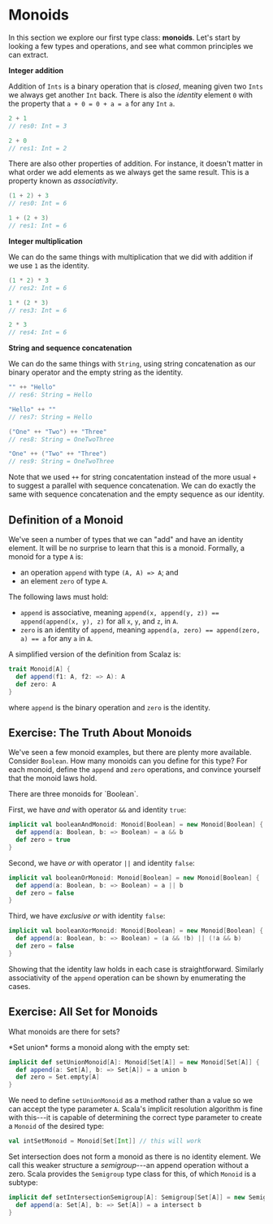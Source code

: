 # Monoids

In this section we explore our first type class: **monoids**. Let's start by looking a few types and operations, and see what common principles we can extract.

**Integer addition**

Addition of `Ints` is a binary operation that is *closed*, meaning given two `Ints` we always get another `Int` back. There is also the *identity* element `0` with the property that `a + 0 = 0 + a = a` for any `Int` `a`.

~~~ scala
2 + 1
// res0: Int = 3

2 + 0
// res1: Int = 2
~~~

There are also other properties of addition. For instance, it doesn't matter in what order we add elements as we always get the same result. This is a property known as *associativity*.

~~~ scala
(1 + 2) + 3
// res0: Int = 6

1 + (2 + 3)
// res1: Int = 6
~~~

**Integer multiplication**

We can do the same things with multiplication that we did with addition if we use `1` as the identity.

~~~ scala
(1 * 2) * 3
// res2: Int = 6

1 * (2 * 3)
// res3: Int = 6

2 * 3
// res4: Int = 6
~~~

**String and sequence concatenation**

We can do the same things with `String`, using string concatenation as our binary operator and the empty string as the identity.

~~~ scala
"" ++ "Hello"
// res6: String = Hello

"Hello" ++ ""
// res7: String = Hello

("One" ++ "Two") ++ "Three"
// res8: String = OneTwoThree

"One" ++ ("Two" ++ "Three")
// res9: String = OneTwoThree
~~~

Note that we used `++` for string concatentation instead of the more usual `+` to suggest a parallel with sequence concatenation. We can do exactly the same with sequence concatenation and the empty sequence as our identity.

## Definition of a Monoid

We've seen a number of types that we can "add" and have an identity element. It will be no surprise to learn that this is a monoid. Formally, a monoid for a type `A` is:

- an operation `append` with type `(A, A) => A`; and
- an element `zero` of type `A`.

The following laws must hold:

- `append` is associative, meaning `append(x, append(y, z)) == append(append(x, y), z)` for all `x`, `y`, and `z`, in `A`.
- `zero` is an identity of `append`, meaning `append(a, zero) == append(zero, a) == a` for any `a` in `A`.

A simplified version of the definition from Scalaz is:

~~~ scala
trait Monoid[A] {
  def append(f1: A, f2: => A): A
  def zero: A
}
~~~

where `append` is the binary operation and `zero` is the identity.

## Exercise: The Truth About Monoids

We've seen a few monoid examples, but there are plenty more available. Consider `Boolean`. How many monoids can you define for this type? For each monoid, define  the `append` and `zero` operations, and convince yourself that the monoid laws hold.

<div class="solution">
There are three monoids for `Boolean`.

First, we have *and* with operator `&&` and identity `true`:

~~~ scala
implicit val booleanAndMonoid: Monoid[Boolean] = new Monoid[Boolean] {
  def append(a: Boolean, b: => Boolean) = a && b
  def zero = true
}
~~~

Second, we have *or* with operator `||` and identity `false`:

~~~ scala
implicit val booleanOrMonoid: Monoid[Boolean] = new Monoid[Boolean] {
  def append(a: Boolean, b: => Boolean) = a || b
  def zero = false
}
~~~

Third, we have *exclusive or* with identity `false`:

~~~ scala
implicit val booleanXorMonoid: Monoid[Boolean] = new Monoid[Boolean] {
  def append(a: Boolean, b: => Boolean) = (a && !b) || (!a && b)
  def zero = false
}
~~~

Showing that the identity law holds in each case is straightforward. Similarly associativity of the `append` operation can be shown by enumerating the cases.
</div>

## Exercise: All Set for Monoids

What monoids are there for sets?

<div class="solution">
*Set union* forms a monoid along with the empty set:

~~~ scala
implicit def setUnionMonoid[A]: Monoid[Set[A]] = new Monoid[Set[A]] {
  def append(a: Set[A], b: => Set[A]) = a union b
  def zero = Set.empty[A]
}
~~~

We need to define `setUnionMonoid` as a method rather than a value so we can accept the type parameter `A`. Scala's implicit resolution algorithm is fine with this---it is capable of determining the correct type parameter to create a `Monoid` of the desired type:

~~~ scala
val intSetMonoid = Monoid[Set[Int]] // this will work
~~~

Set intersection does not form a monoid as there is no identity element. We call this weaker structure a *semigroup*---an append operation without a zero. Scala provides the `Semigroup` type class for this, of which `Monoid` is a subtype:

~~~ scala
implicit def setIntersectionSemigroup[A]: Semigroup[Set[A]] = new Semigroup[Set[A]] {
  def append(a: Set[A], b: => Set[A]) = a intersect b
}
~~~
</div>

